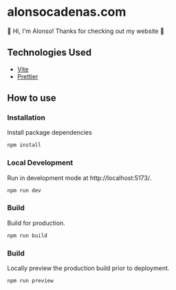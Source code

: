 # alonsocadenas.com

:wave: Hi, I'm Alonso! Thanks for checking out my website :raised_hands:

## Technologies Used

- [Vite](https://vite.dev/)
- [Prettier](https://prettier.io/)

## How to use

### Installation

Install package dependencies

```bash
npm install
```

### Local Development

Run in development mode at http://localhost:5173/.

```bash
npm run dev
```

### Build

Build for production.

```bash
npm run build
```

### Build

Locally preview the production build prior to deployment.

```bash
npm run preview
```
